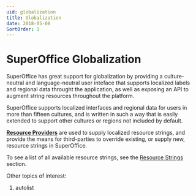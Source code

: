 ```yaml
---
uid: globalization
title: Globalization
date: 2018-05-08
SortOrder: 1
---
```

# SuperOffice Globalization

SuperOffice has great support for globalization by providing a culture-neutral and language-neutral user inteface that supports localized labels and regional data throught the application, as well as exposing an API to augment string resources throughout the platform.

SuperOffice supports localized interfaces and regional data for users in more than fifteen cultures, and is written in such a way that is easily extended to support other cultures or regions not included by default.

**[Resource Providers](Resource%20Providers/Resource%20Providers.md)** are used to supply localized resource strings, and provide the means for third-parties to override existing, or supply new, resource strings in SuperOffice. 

To see a list of all available resource strings, see the [Resource Strings](https://community.superoffice.com/documentation/SDK/SO.NetServer.Data.Access/html/T_SuperOffice_Globalization_RC.htm) section.

Other topics of interest:

1. autolist